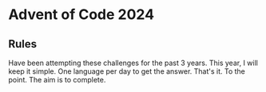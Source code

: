 # Advent of Code 2024

## Rules
Have been attempting these challenges for the past 3 years. This year, I will keep it simple. One language per day to get the answer. That's it. To the point. The aim is to complete.
